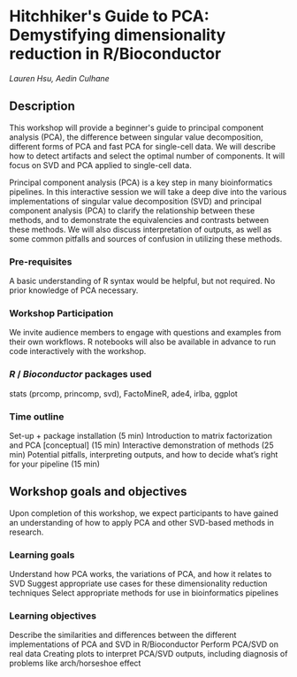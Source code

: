 # Hitchhiker's Guide to PCA: <br/> Demystifying dimensionality reduction in R/Bioconductor

*Lauren Hsu, Aedin Culhane*


##  Description
This workshop will provide a beginner's guide to principal component analysis (PCA), the difference between singular value decomposition, different forms of PCA and fast PCA for single-cell data. We will describe how to detect artifacts and select the optimal number of components. It will focus on SVD and PCA applied to single-cell data.

Principal component analysis (PCA) is a key step in many bioinformatics pipelines. In this interactive session we will take a deep dive into the various implementations of singular value decomposition (SVD) and principal component analysis (PCA) to clarify the relationship between these methods, and to demonstrate the equivalencies and contrasts between these methods. We will also discuss interpretation of outputs, as well as some common pitfalls and sources of confusion in utilizing these methods.
 
### Pre-requisites
A basic understanding of R syntax would be helpful, but not required. No prior knowledge of PCA necessary.
 
### Workshop Participation
We invite audience members to engage with questions and examples from their own workflows. R notebooks will also be available in advance to run code interactively with the workshop.
 
### _R_ / _Bioconductor_ packages used
stats (prcomp, princomp, svd), FactoMineR, ade4, irlba, ggplot
 
### Time outline
Set-up + package installation (5 min)
Introduction to matrix factorization and PCA [conceptual] (15 min)
Interactive demonstration of methods (25 min)
Potential pitfalls, interpreting outputs, and how to decide what’s right for your pipeline (15 min)
 
## Workshop goals and objectives
 
Upon completion of this workshop, we expect participants to have gained an understanding of how to apply PCA and other SVD-based methods in research.
 

### Learning goals
Understand how PCA works, the variations of PCA, and how it relates to SVD
Suggest appropriate use cases for these dimensionality reduction techniques
Select appropriate methods for use in bioinformatics pipelines
 
### Learning objectives
 
Describe the similarities and differences between the different implementations of PCA and SVD in R/Bioconductor
Perform PCA/SVD on real data
Creating plots to interpret PCA/SVD outputs, including diagnosis of problems like arch/horseshoe effect


 
